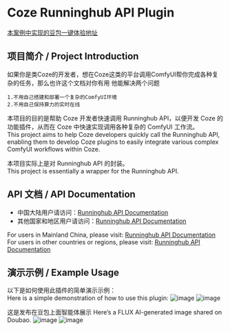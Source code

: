 # Coze Runninghub API Plugin

[本案例中实现的豆包一键体验地址](https://doubao.com/bot/5e7NCyhD)  

## 项目简介 / Project Introduction

如果你是类Coze的开发者，想在Coze这类的平台调用ComfyUI帮你完成各种复杂的任务，那么也许这个文档对你有用
他能解决两个问题
```
1.不用自己搭建和部署一个复杂的ComfyUI环境
2.不用自己保持算力的实时在线
```
本项目的目的是帮助 Coze 开发者快速调用 Runninghub API，以便开发 Coze 的功能插件，从而在 Coze 中快速实现调用各种复杂的 ComfyUI 工作流。  
This project aims to help Coze developers quickly call the Runninghub API, enabling them to develop Coze plugins to easily integrate various complex ComfyUI workflows within Coze.

本项目实际上是对 Runninghub API 的封装。  
This project is essentially a wrapper for the Runninghub API.

## API 文档 / API Documentation

- 中国大陆用户请访问：[Runninghub API Documentation](https://www.runninghub.cn/call-api)  
- 其他国家和地区用户请访问：[Runninghub API Documentation](https://www.runninghub.ai/call-api)

For users in Mainland China, please visit: [Runninghub API Documentation](https://www.runninghub.cn/call-api)  
For users in other countries or regions, please visit: [Runninghub API Documentation](https://www.runninghub.ai/call-api)

## 演示示例 / Example Usage

以下是如何使用此插件的简单演示示例：  
Here is a simple demonstration of how to use this plugin:
![image](https://github.com/user-attachments/assets/82bc08bd-33e5-43cc-9ea3-001cb24ceec9)
![image](https://github.com/user-attachments/assets/97fb4b5d-75a6-4866-ad95-739fcfad9e74)

这是发布在豆包上面智能体展示
Here’s a FLUX AI-generated image shared on Doubao.
![image](https://github.com/user-attachments/assets/7bf28be8-c94b-4e20-8de7-1ffefabf8947)
![image](https://github.com/user-attachments/assets/a104099b-5308-4f1e-9e28-0529058ba5e0)
